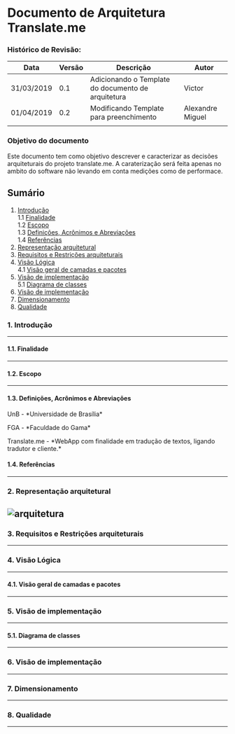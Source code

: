 # Documento de Arquitetura Translate.me

### Histórico de Revisão:
| Data | Versão | Descrição | Autor |
|---|---|---|---|
| 31/03/2019 | 0.1 | Adicionando o Template do documento de arquitetura | Victor |
| 01/04/2019 | 0.2 | Modificando Template para preenchimento | Alexandre Miguel|
|   |   |   |   |


### Objetivo do documento
Este documento tem como objetivo descrever e caracterizar as decisões arquiteturais do projeto
translate.me. A caraterização será feita apenas no ambito do software não levando em conta medições
como de performace.

## Sumário
1. [Introdução](#1)  
	1.1 [Finalidade](#1.1)  
	1.2 [Escopo](#1.2)  
	1.3 [Definições, Acrônimos e Abreviações](#1.3)  
	1.4 [Referências](#1.4)  
2. [Representação arquitetural](#2)
3. [Requisitos e Restrições arquiteturais](#3)
4. [Visão Lógica](#4.)  
	4.1 [Visão geral de camadas e pacotes ](#4.1)  
5. [Visão de implementação](#5)  
	5.1 [Diagrama de classes](#5.1)
6. [Visão de implementação](#6)
7. [Dimensionamento](#7)
8. [Qualidade](#8)


### 1. Introdução
---
#### 1.1. Finalidade
---
#### 1.2. Escopo
---
#### 1.3. Definições, Acrônimos e Abreviações

<p> UnB - *Universidade de Brasília*</p>
<p> FGA - *Faculdade do Gama*</p>
<p> Translate.me - *WebApp com finalidade em tradução de textos, ligando tradutor e cliente.*</p>



#### 1.4. Referências
---
### 2. Representação arquitetural
![arquitetura](https://i.ibb.co/zf99Pb7/architecture.png)
---
### 3. Requisitos e Restrições arquiteturais
---
### 4. Visão Lógica
---
#### 4.1. Visão geral de camadas e pacotes
---
### 5. Visão de implementação
---
#### 5.1. Diagrama de classes
---
### 6. Visão de implementação
---
### 7. Dimensionamento
---
### 8. Qualidade
---
